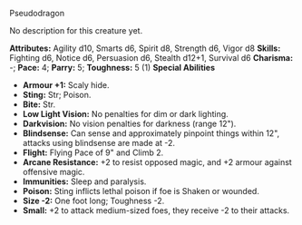 Pseudodragon

No description for this creature yet.

**Attributes:** Agility d10, Smarts d6, Spirit d8, Strength d6, Vigor
d8
**Skills:** Fighting d6, Notice d6, Persuasion d6, Stealth d12+1,
Survival d6
**Charisma:** -; **Pace:** 4; **Parry:** 5; **Toughness:** 5 (1)
**Special Abilities**
- **Armour +1:** Scaly hide.
- **Sting:** Str; Poison.
- **Bite:** Str.
- **Low Light Vision:** No penalties for dim or dark lighting.
- **Darkvision:** No vision penalties for darkness (range 12").
- **Blindsense:** Can sense and approximately pinpoint things within
12", attacks using blindsense are made at -2.
- **Flight:** Flying Pace of 9" and Climb 2.
- **Arcane Resistance:** +2 to resist opposed magic, and +2 armour
against offensive magic.
- **Immunities:** Sleep and paralysis.
- **Poison:** Sting inflicts lethal poison if foe is Shaken or wounded.
- **Size -2:** One foot long; Toughness -2.
- **Small:** +2 to attack medium-sized foes, they receive -2 to their
attacks.

